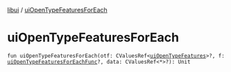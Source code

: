 [libui](README.md) / [uiOpenTypeFeaturesForEach](ui-open-type-features-for-each.md)

# uiOpenTypeFeaturesForEach

`fun uiOpenTypeFeaturesForEach(otf: CValuesRef<`[`uiOpenTypeFeatures`](ui-open-type-features.md)`>?, f: `[`uiOpenTypeFeaturesForEachFunc`](ui-open-type-features-for-each-func.md)`?, data: CValuesRef<*>?): Unit`